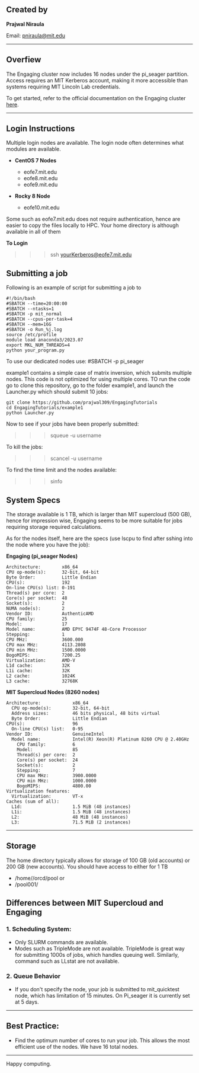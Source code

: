 ## Created by
**Prajwal Niraula**

Email: pniraula@mit.edu

---

## Overfiew
The Engaging cluster now includes 16 nodes under the pi_seager partition. Access requires an MIT Kerberos account, making it more accessible than systems requiring MIT Lincoln Lab credentials.

To get started, refer to the official documentation on the Engaging cluster [here](https://engaging-web.mit.edu/eofe-wiki/).

---

## Login Instructions
Multiple login nodes are available. The login node often determines what modules are available. 

- **CentOS 7 Nodes**
    - eofe7.mit.edu 
    - eofe8.mit.edu 
    - eofe9.mit.edu 

- **Rocky 8 Node**
    - eofe10.mit.edu 

Some such as eofe7.mit.edu does not require authentication, hence are easier to copy the files locally to HPC. Your home directory is although available in all of them


**To Login**

>>> ssh yourKerberos@eofe7.mit.edu



## Submitting a job
Following is an example of script for submitting a job to 

```
#!/bin/bash
#SBATCH --time=20:00:00 
#SBATCH --ntasks=1
#SBATCH -p mit_normal
#SBATCH --cpus-per-task=4
#SBATCH --mem=16G
#SBATCH -o Run_%j.log
source /etc/profile
module load anaconda3/2023.07
export MKL_NUM_THREADS=4
python your_program.py
```

To use our dedicated nodes use: #SBATCH -p pi_seager

example1 contains a simple case of matrix inversion, which submits multiple nodes. This code is not optimized for using multiple cores. TO run the code go to clone this repository, go to the folder example1, and launch the Launcher.py which should submit 10 jobs:

```
git clone https://github.com/prajwal309/EngagingTutorials
cd EngagingTutorials/example1
python Launcher.py
```

Now to see if your jobs have been properly submitted:

>>> squeue -u username

To kill the jobs:

>>> scancel -u username

To find the time limit and the nodes available: 

>>> sinfo


## System Specs

The storage available is 1 TB, which is larger than MIT supercloud (500 GB), hence for impression wise, Engaging seems to be more suitable for jobs requiring storage required calculations.

As for the nodes itself, here are the specs (use lscpu to find after sshing into the node where you have the job):

**Engaging (pi_seager Nodes)**
```
Architecture:        x86_64
CPU op-mode(s):      32-bit, 64-bit
Byte Order:          Little Endian
CPU(s):              192
On-line CPU(s) list: 0-191
Thread(s) per core:  2
Core(s) per socket:  48
Socket(s):           2
NUMA node(s):        2
Vendor ID:           AuthenticAMD
CPU family:          25
Model:               17
Model name:          AMD EPYC 9474F 48-Core Processor
Stepping:            1
CPU MHz:             3600.000
CPU max MHz:         4113.2808
CPU min MHz:         1500.0000
BogoMIPS:            7200.25
Virtualization:      AMD-V
L1d cache:           32K
L1i cache:           32K
L2 cache:            1024K
L3 cache:            32768K
```

**MIT Supercloud Nodes (8260 nodes)**
```
Architecture:            x86_64
  CPU op-mode(s):        32-bit, 64-bit
  Address sizes:         46 bits physical, 48 bits virtual
  Byte Order:            Little Endian
CPU(s):                  96
  On-line CPU(s) list:   0-95
Vendor ID:               GenuineIntel
  Model name:            Intel(R) Xeon(R) Platinum 8260 CPU @ 2.40GHz
    CPU family:          6
    Model:               85
    Thread(s) per core:  2
    Core(s) per socket:  24
    Socket(s):           2
    Stepping:            7
    CPU max MHz:         3900.0000
    CPU min MHz:         1000.0000
    BogoMIPS:            4800.00
Virtualization features: 
  Virtualization:        VT-x
Caches (sum of all):     
  L1d:                   1.5 MiB (48 instances)
  L1i:                   1.5 MiB (48 instances)
  L2:                    48 MiB (48 instances)
  L3:                    71.5 MiB (2 instances)
```

---


## Storage
The home directory typically allows for storage of 100 GB (old accounts) or 200 GB (new accounts). You should have access to either for 1 TB 
- /home/<username>/orcd/pool
 or 
- /pool001/<username>

## Differences between MIT Supercloud and Engaging

### 1. Scheduling System:
- Only SLURM commands are available.
- Modes such as TripleMode are not available. TripleMode is great way for submitting 1000s of jobs, which handles queuing well. Similarly, command such as LLstat are not available.

### 2. Queue Behavior
- If you don't specify the node, your job is submitted to mit_quicktest node, which has limitation of 15 minutes. On Pi_seager it is currently set at 5 days. 

---
## Best Practice:
- Find the optimum number of cores to run your job. This allows the most efficient use of the nodes. We have 16 total nodes. 
---
Happy computing.
